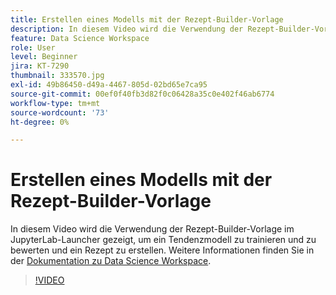 ```yaml
---
title: Erstellen eines Modells mit der Rezept-Builder-Vorlage
description: In diesem Video wird die Verwendung der Rezept-Builder-Vorlage im JupyterLab-Launcher gezeigt, um ein Tendenzmodell zu trainieren und zu bewerten und ein Rezept zu erstellen.
feature: Data Science Workspace
role: User
level: Beginner
jira: KT-7290
thumbnail: 333570.jpg
exl-id: 49b86450-d49a-4467-805d-02bd65e7ca95
source-git-commit: 00ef0f40fb3d82f0c06428a35c0e402f46ab6774
workflow-type: tm+mt
source-wordcount: '73'
ht-degree: 0%

---
```


# Erstellen eines Modells mit der Rezept-Builder-Vorlage

In diesem Video wird die Verwendung der Rezept-Builder-Vorlage im JupyterLab-Launcher gezeigt, um ein Tendenzmodell zu trainieren und zu bewerten und ein Rezept zu erstellen. Weitere Informationen finden Sie in der [Dokumentation zu Data Science Workspace](https://experienceleague.adobe.com/docs/experience-platform/data-science-workspace/home.html).

>[!VIDEO](https://video.tv.adobe.com/v/333570?learn=on)
